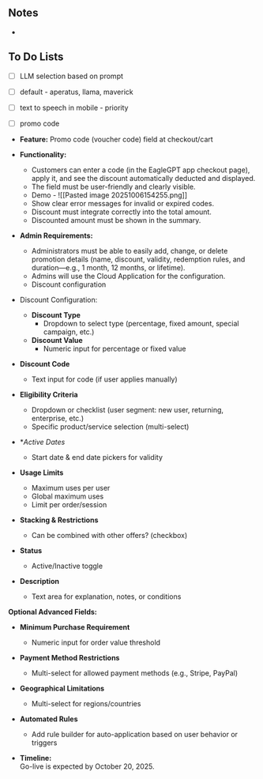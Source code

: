 ## Notes

- 
## To Do Lists

- [ ] LLM selection based on prompt
- [ ] default - aperatus, llama, maverick
- [ ] text to speech in mobile - priority
- [ ] promo code


- **Feature:** Promo code (voucher code) field at checkout/cart
    
- **Functionality:**   
    - Customers can enter a code (in the EagleGPT app checkout page), apply it, and see the discount automatically deducted and displayed.
    - The field must be user-friendly and clearly visible. 
    - Demo - ![[Pasted image 20251006154255.png]]
    - Show clear error messages for invalid or expired codes.
    - Discount must integrate correctly into the total amount.
    - Discounted amount must be shown in the summary. 
- **Admin Requirements:**
    - Administrators must be able to easily add, change, or delete promotion details (name, discount, validity, redemption rules, and duration—e.g., 1 month, 12 months, or lifetime).
    - Admins will use the Cloud Application for the configuration.
    - Discount configuration
- Discount Configuration:
	- **Discount Type**     
	    - Dropdown to select type (percentage, fixed amount, special campaign, etc.)      
	- **Discount Value**    
	    - Numeric input for percentage or fixed value
        
- **Discount Code**    
    - Text input for code (if user applies manually)        
- **Eligibility Criteria**    
    - Dropdown or checklist (user segment: new user, returning, enterprise, etc.)        
    - Specific product/service selection (multi-select)        
- **Active Dates*    
    - Start date & end date pickers for validity        
- **Usage Limits**    
    - Maximum uses per user        
    - Global maximum uses        
    - Limit per order/session        
- **Stacking & Restrictions**
    - Can be combined with other offers? (checkbox)        
- **Status**    
    - Active/Inactive toggle        
- **Description**    
    - Text area for explanation, notes, or conditions        

**Optional Advanced Fields:**

- **Minimum Purchase Requirement**
    
    - Numeric input for order value threshold
        
- **Payment Method Restrictions**
    
    - Multi-select for allowed payment methods (e.g., Stripe, PayPal)
        
- **Geographical Limitations**
    
    - Multi-select for regions/countries
        
- **Automated Rules**
    
    - Add rule builder for auto-application based on user behavior or triggers
- **Timeline:**  
    Go-live is expected by October 20, 2025.


